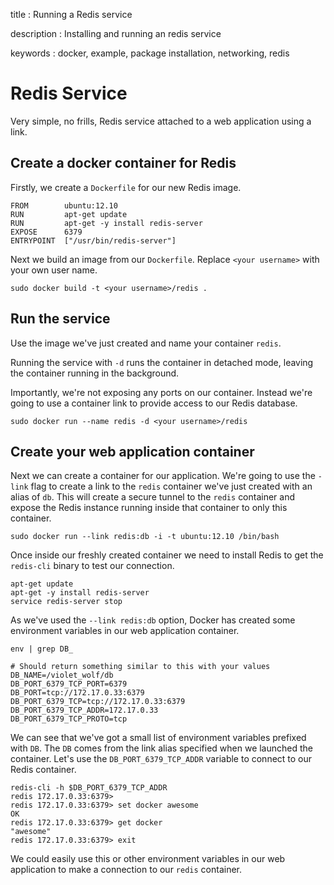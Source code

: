 title
:   Running a Redis service

description
:   Installing and running an redis service

keywords
:   docker, example, package installation, networking, redis

Redis Service
=============

Very simple, no frills, Redis service attached to a web application
using a link.

Create a docker container for Redis
-----------------------------------

Firstly, we create a `Dockerfile` for our new Redis image.

~~~~ {.sourceCode .bash}
FROM        ubuntu:12.10
RUN         apt-get update
RUN         apt-get -y install redis-server
EXPOSE      6379
ENTRYPOINT  ["/usr/bin/redis-server"]
~~~~

Next we build an image from our `Dockerfile`. Replace `<your username>`
with your own user name.

~~~~ {.sourceCode .bash}
sudo docker build -t <your username>/redis .
~~~~

Run the service
---------------

Use the image we've just created and name your container `redis`.

Running the service with `-d` runs the container in detached mode,
leaving the container running in the background.

Importantly, we're not exposing any ports on our container. Instead
we're going to use a container link to provide access to our Redis
database.

~~~~ {.sourceCode .bash}
sudo docker run --name redis -d <your username>/redis
~~~~

Create your web application container
-------------------------------------

Next we can create a container for our application. We're going to use
the `-link` flag to create a link to the `redis` container we've just
created with an alias of `db`. This will create a secure tunnel to the
`redis` container and expose the Redis instance running inside that
container to only this container.

~~~~ {.sourceCode .bash}
sudo docker run --link redis:db -i -t ubuntu:12.10 /bin/bash
~~~~

Once inside our freshly created container we need to install Redis to
get the `redis-cli` binary to test our connection.

~~~~ {.sourceCode .bash}
apt-get update
apt-get -y install redis-server
service redis-server stop
~~~~

As we've used the `--link redis:db` option, Docker has created some
environment variables in our web application container.

~~~~ {.sourceCode .bash}
env | grep DB_

# Should return something similar to this with your values 
DB_NAME=/violet_wolf/db
DB_PORT_6379_TCP_PORT=6379
DB_PORT=tcp://172.17.0.33:6379
DB_PORT_6379_TCP=tcp://172.17.0.33:6379
DB_PORT_6379_TCP_ADDR=172.17.0.33
DB_PORT_6379_TCP_PROTO=tcp
~~~~

We can see that we've got a small list of environment variables prefixed
with `DB`. The `DB` comes from the link alias specified when we launched
the container. Let's use the `DB_PORT_6379_TCP_ADDR` variable to connect
to our Redis container.

~~~~ {.sourceCode .bash}
redis-cli -h $DB_PORT_6379_TCP_ADDR
redis 172.17.0.33:6379>
redis 172.17.0.33:6379> set docker awesome
OK
redis 172.17.0.33:6379> get docker
"awesome"
redis 172.17.0.33:6379> exit
~~~~

We could easily use this or other environment variables in our web
application to make a connection to our `redis` container.
